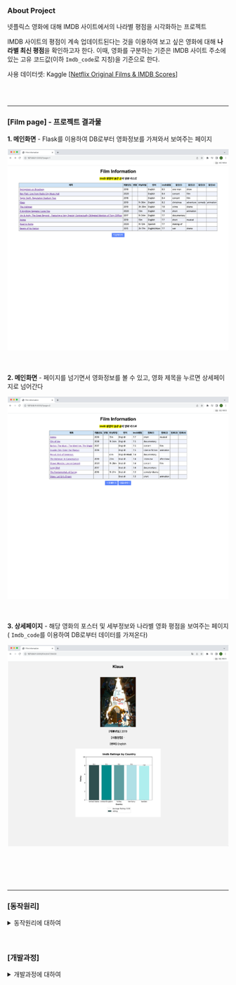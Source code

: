 ### About Project
넷플릭스 영화에 대해 IMDB 사이트에서의 나라별 평점을 시각화하는 프로젝트

IMDB 사이트의 평점이 계속 업데이트된다는 것을 이용하여 보고 싶은 영화에 대해 **나라별 최신 평점**을 확인하고자 한다. 이때, 영화를 구분하는 기준은 IMDB 사이트 주소에 있는 고유 코드값(이하 `Imdb_code`로 지칭)을 기준으로 한다.


사용 데이터셋: Kaggle [[Netflix Original Films & IMDB Scores](https://www.kaggle.com/datasets/luiscorter/netflix-original-films-imdb-scores)]


<br></br>

___

### [Film page] - 프로젝트 결과물
**1. 메인화면** - Flask를 이용하여 DB로부터 영화정보를 가져와서 보여주는 페이지

<kbd> <img src="./result/mainPage.png"/> </kbd>

<br></br>
**2. 메인화면** - 페이지를 넘기면서 영화정보를 볼 수 있고, 영화 제목을 누르면 상세페이지로 넘어간다

<kbd> <img src="./result/mainPage2.png"/> </kbd>

<br></br>
**3. 상세페이지** - 해당 영화의 포스터 및 세부정보와 나라별 영화 평점을 보여주는 페이지( `Imdb_code`를 이용하여 DB로부터 데이터를 가져온다)  

<kbd> <img src="./result/filmInfoPage.png"/> </kbd>

<br></br>
<br></br>

___
###

### [동작원리]
<details>
<summary>동작원리에 대하여</summary>

* `step1` - Netflix 영화정보를 가지고 Imdb 사이트에서 해당 영화에 대한 페이지를 찾는다.
* `step2` - 영화 세부 정보를 비교하며 동일한 영화인지 확인하고, 동일하다면 Netflix 영화에 대해 Imdb_code를 맵핑한다.
* `step3` - 맵핑된 Imdb_code를 이용하여 Imdb 사이트에서의 포스터 이미지와 평점 json data를 수집한다.
* `step4` - Netflix 영화정보와 수집한 내용을 조인하여 Flask에서 사용할 메인 테이블을 생성한다.
* `step5` - Flask를 이용하여 MysqlDB에 저장된 데이터를 가져와서 화면에 보여준다.
    * (main page) 전체 영화 리스트를 테이블 형식으로 보여준다
    * (sub page) 영화별 포스터 이미지와 나라별 평점 차트를 보여준다

</details>
<br></br>

### [개발과정]
<details>
<summary>개발과정에 대하여</summary>

#### (2023.09 ~ 2023.11) 넷플릭스 영화 제목을 가지고 IMDB 사이트의 코드값 맵핑

| 과제                                                                                                                                               | 해결방법                                                  |
|:-------------------------------------------------------------------------------------------------------------------------------------------------|:------------------------------------------------------|
| 영문명이 아니거나 특수문자가 포함된 영화명 전처리                                                                                                                      | 해당 영화명을 Google 사이트에 검색해서 나오는 IMDB 영화를 서칭하여 데이터를 가져온다. |
| 영화명이 Netflix, Imdb 사이트에서 서로 다른 경우 <br> ex. Netflix(`Porta dos Fundos: The First Temptation of Christ`) -  Imdb(`The First Temptation of Christ`) | 영화 세부정보(ex.개봉년도, 장르)를 이용해서 동일한 영화인지 비교한다.             |
| 동명의 영화가 존재하여 정확한 검색 결과가 안나오는 경우                                                                                                                  | 영화 세부정보(ex.개봉년도, 장르)를 이용하여 동일한 영화인지 비교한다.             |
| 장르에 대해 Netflix, Imdb 사이트에서 서로 다르게 표현한 경우                                                                                                         | 사이트별 장르 단어를 리스트로 처리하여 두 사이트의 장르가 겹치는지 확인한다.           |


## 
#### (2023.11) 맵핑이 완료되어 맵핑된 코드값을 가지고 IMDB 사이트의 나라별 평점을 수집하고 시각화 진행(with Flask)

|과제| 해결방법                                                                                                                                     |
|:---|:-----------------------------------------------------------------------------------------------------------------------------------------|
|Flask를 이용하여 MysqlDB 영화 정보를 불러온다| 1. 크롤링한 모든 정보를 Join하여 `영화정보/Json data/포스터 이미지`를 가진 메인 테이블을 CTAS로 생성한다. <br> 2. Flask를 이용하여 `Imdb_code`를 기준으로 DB로부터 영화 정보와 포스터 이미지를 가져온다. |
|나라별 평점 데이터 시각화| `json_data`를 파싱하고 Python matplotlib 기능을 이용하여 막대 차트로 시각화한 것을 이미지로 저장하여 가져온다.                                                              |
|코드값 매핑을 위해 작성한 파이썬 코드 리팩터링| 가독성이 좋을 수 있도록 코드 리팩터링을 진행한다.                                                                                                             |


</details>

<br></br>
